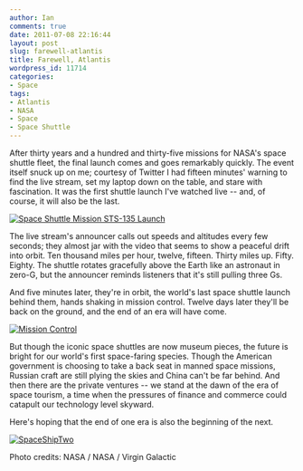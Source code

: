 ```yaml
---
author: Ian
comments: true
date: 2011-07-08 22:16:44
layout: post
slug: farewell-atlantis
title: Farewell, Atlantis
wordpress_id: 11714
categories:
- Space
tags:
- Atlantis
- NASA
- Space
- Space Shuttle
---
```


After thirty years and a hundred and thirty-five missions for NASA's space shuttle fleet, the final launch comes and goes remarkably quickly. The event itself snuck up on me; courtesy of Twitter I had fifteen minutes' warning to find the live stream, set my laptop down on the table, and stare with fascination. It was the first shuttle launch I've watched live -- and, of course, it will also be the last.

[![Space Shuttle Mission STS-135 Launch](http://files.ianrenton.com/sites/blog/2011/07/shuttle-launch-500x281.png)](http://files.ianrenton.com/sites/blog/2011/07/shuttle-launch.png)

The live stream's announcer calls out speeds and altitudes every few seconds; they almost jar with the video that seems to show a peaceful drift into orbit. Ten thousand miles per hour, twelve, fifteen. Thirty miles up. Fifty. Eighty. The shuttle rotates gracefully above the Earth like an astronaut in zero-G, but the announcer reminds listeners that it's still pulling three Gs.

And five minutes later, they're in orbit, the world's last space shuttle launch behind them, hands shaking in mission control. Twelve days later they'll be back on the ground, and the end of an era will have come.

[![Mission Control](http://files.ianrenton.com/sites/blog/2011/07/mission-control-500x280.png)](http://files.ianrenton.com/sites/blog/2011/07/mission-control.png)

But though the iconic space shuttles are now museum pieces, the future is bright for our world's first space-faring species. Though the American government is choosing to take a back seat in manned space missions, Russian craft are still plying the skies and China can't be far behind. And then there are the private ventures -- we stand at the dawn of the era of space tourism, a time when the pressures of finance and commerce could catapult our technology level skyward.

Here's hoping that the end of one era is also the beginning of the next.

[![SpaceShipTwo](http://files.ianrenton.com/sites/blog/2011/07/spaceshiptwo-500x270.png)](http://files.ianrenton.com/sites/blog/2011/07/spaceshiptwo.png)

Photo credits: NASA / NASA / Virgin Galactic
